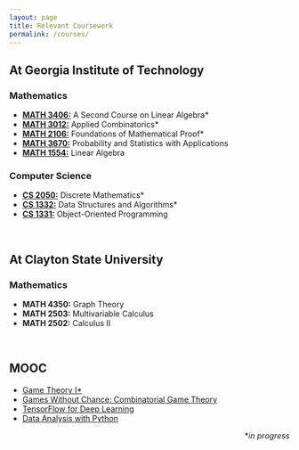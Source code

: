 ```yaml
---
layout: page
title: Relevant Coursework
permalink: /courses/
---
```


<h2>At Georgia Institute of Technology</h2>

<h3>Mathematics</h3>

<ul>
	<li><a href="https://math.gatech.edu/courses/math/3406"><b>MATH 3406:</b></a> A Second Course on Linear Algebra*</li>
	<li><a href="https://math.gatech.edu/courses/math/3012"><b>MATH 3012:</b></a> Applied Combinatorics*</li>
	<li><a href="https://math.gatech.edu/courses/math/2106"><b>MATH 2106:</b></a> Foundations of Mathematical Proof*</li>
	<li><a href="https://math.gatech.edu/courses/math/3670"><b>MATH 3670:</b></a> Probability and Statistics with Applications</li>
	<li><a href="https://math.gatech.edu/courses/math/1554"><b>MATH 1554:</b></a> Linear Algebra</li>
</ul>

<h3>Computer Science</h3>

<ul>
	<li><a href="https://gt-student-wiki.org/mediawiki/index.php/CS_2050#Topics_List"><b>CS 2050:</b></a> Discrete Mathematics*</li>
	<li><a href="https://ctl.gatech.edu/sites/default/files/images/hudachek-buswell_cs1332_syllabus.pdf"><b>CS 1332:</b></a> Data Structures and Algorithms*</li>
	<li><a href="https://faculty.cc.gatech.edu/~stasko/1331/index.html"><b>CS 1331:</b></a> Object-Oriented Programming</li>
</ul>


<br>


<h2>At Clayton State University</h2>

<h3>Mathematics</h3>

<ul>
	<li><b>MATH 4350:</b> Graph Theory</li>
	<li><b>MATH 2503:</b> Multivariable Calculus</li>
	<li><b>MATH 2502:</b> Calculus II</li>
</ul>

<br>

<h2>MOOC</h2>

<ul>
	<li><a href="https://www.coursera.org/learn/game-theory-1">Game Theory I*</a></li>
	<li><a href="https://www.coursera.org/learn/combinatorial-game-theory">Games Without Chance: Combinatorial Game Theory</a></li>
	<li><a href="https://www.udacity.com/course/intro-to-tensorflow-for-deep-learning--ud187">TensorFlow for Deep Learning</a></li>
	<li><a href="https://www.udacity.com/course/intro-to-data-analysis--ud170">Data Analysis with Python</a></li>
</ul>

<div align= "right">
	*<i>in progress</i>
</div>
